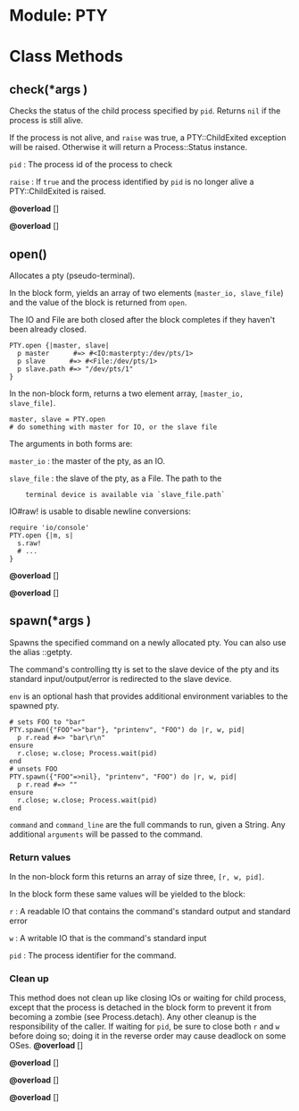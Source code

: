 # Module: PTY
    



# Class Methods
## check(*args ) [](#method-c-check)
Checks the status of the child process specified by `pid`. Returns `nil` if
the process is still alive.

If the process is not alive, and `raise` was true, a PTY::ChildExited
exception will be raised. Otherwise it will return a Process::Status instance.

`pid`
:   The process id of the process to check

`raise`
:   If `true` and the process identified by `pid` is no longer alive a
    PTY::ChildExited is raised.

**@overload** [] 

**@overload** [] 

## open() [](#method-c-open)
Allocates a pty (pseudo-terminal).

In the block form, yields an array of two elements (`master_io, slave_file`)
and the value of the block is returned from `open`.

The IO and File are both closed after the block completes if they haven't been
already closed.

    PTY.open {|master, slave|
      p master      #=> #<IO:masterpty:/dev/pts/1>
      p slave      #=> #<File:/dev/pts/1>
      p slave.path #=> "/dev/pts/1"
    }

In the non-block form, returns a two element array, `[master_io, slave_file]`.

    master, slave = PTY.open
    # do something with master for IO, or the slave file

The arguments in both forms are:

`master_io`
:   the master of the pty, as an IO.

`slave_file`
:   the slave of the pty, as a File.  The path to the

	    terminal device is available via `slave_file.path`

IO#raw! is usable to disable newline conversions:

    require 'io/console'
    PTY.open {|m, s|
      s.raw!
      # ...
    }
**@overload** [] 

**@overload** [] 

## spawn(*args ) [](#method-c-spawn)
Spawns the specified command on a newly allocated pty. You can also use the
alias ::getpty.

The command's controlling tty is set to the slave device of the pty and its
standard input/output/error is redirected to the slave device.

`env` is an optional hash that provides additional environment variables to
the spawned pty.

    # sets FOO to "bar"
    PTY.spawn({"FOO"=>"bar"}, "printenv", "FOO") do |r, w, pid|
      p r.read #=> "bar\r\n"
    ensure
      r.close; w.close; Process.wait(pid)
    end
    # unsets FOO
    PTY.spawn({"FOO"=>nil}, "printenv", "FOO") do |r, w, pid|
      p r.read #=> ""
    ensure
      r.close; w.close; Process.wait(pid)
    end

`command` and `command_line` are the full commands to run, given a String. Any
additional `arguments` will be passed to the command.

### Return values

In the non-block form this returns an array of size three, `[r, w, pid]`.

In the block form these same values will be yielded to the block:

`r`
:   A readable IO that contains the command's standard output and standard
    error

`w`
:   A writable IO that is the command's standard input

`pid`
:   The process identifier for the command.


### Clean up

This method does not clean up like closing IOs or waiting for child process,
except that the process is detached in the block form to prevent it from
becoming a zombie (see Process.detach).  Any other cleanup is the
responsibility of the caller.  If waiting for `pid`, be sure to close both `r`
and `w` before doing so; doing it in the reverse order may cause deadlock on
some OSes.
**@overload** [] 

**@overload** [] 

**@overload** [] 

**@overload** [] 


